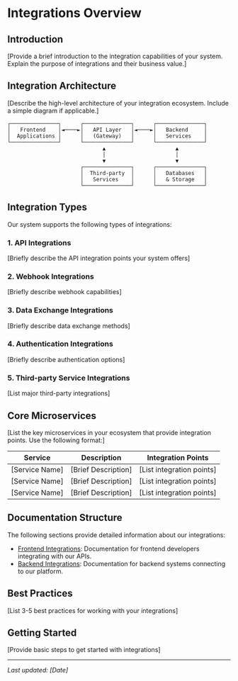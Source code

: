 # Integrations Overview

## Introduction

[Provide a brief introduction to the integration capabilities of your system. Explain the purpose of integrations and their business value.]

## Integration Architecture

[Describe the high-level architecture of your integration ecosystem. Include a simple diagram if applicable.]

```
┌───────────────┐      ┌───────────────┐      ┌───────────────┐
│   Frontend    │◄────►│   API Layer   │◄────►│   Backend     │
│  Applications │      │   (Gateway)   │      │   Services    │
└───────────────┘      └───────────────┘      └───────────────┘
                              ▲                      ▲
                              │                      │
                              ▼                      ▼
                       ┌───────────────┐      ┌───────────────┐
                       │  Third-party  │      │   Databases   │
                       │   Services    │      │   & Storage   │
                       └───────────────┘      └───────────────┘
```

## Integration Types

Our system supports the following types of integrations:

### 1. API Integrations

[Briefly describe the API integration points your system offers]

### 2. Webhook Integrations

[Briefly describe webhook capabilities]

### 3. Data Exchange Integrations

[Briefly describe data exchange methods]

### 4. Authentication Integrations

[Briefly describe authentication options]

### 5. Third-party Service Integrations

[List major third-party integrations]

## Core Microservices

[List the key microservices in your ecosystem that provide integration points. Use the following format:]

| Service | Description | Integration Points |
|---------|-------------|-------------------|
| [Service Name] | [Brief Description] | [List integration points] |
| [Service Name] | [Brief Description] | [List integration points] |
| [Service Name] | [Brief Description] | [List integration points] |

## Documentation Structure

The following sections provide detailed information about our integrations:

- [Frontend Integrations](Frontend-Intergrations): Documentation for frontend developers integrating with our APIs.
- [Backend Integrations](Backend-Intergrations): Documentation for backend systems connecting to our platform.

## Best Practices

[List 3-5 best practices for working with your integrations]

## Getting Started

[Provide basic steps to get started with integrations]

---

*Last updated: [Date]*

